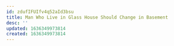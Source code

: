 ```yaml
---
id: zdufIFUIfv4q52aId3bsu
title: Man Who Live in Glass House Should Change in Basement
desc: ''
updated: 1636349973814
created: 1636349973814
---
```




